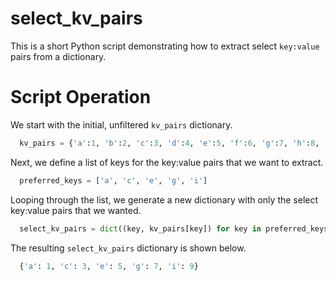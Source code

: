 # select_kv_pairs

This is a short Python script demonstrating how to extract select ``key:value`` pairs from a dictionary.

# Script Operation

We start with the initial, unfiltered `kv_pairs` dictionary.
```python
  kv_pairs = {'a':1, 'b':2, 'c':3, 'd':4, 'e':5, 'f':6, 'g':7, 'h':8, 'i':9, 'j':10}
```
Next, we define a list of keys for the key:value pairs that we want to extract.
```python
  preferred_keys = ['a', 'c', 'e', 'g', 'i']
```
Looping through the list, we generate a new dictionary with only the select key:value pairs that we wanted.
```python
  select_kv_pairs = dict((key, kv_pairs[key]) for key in preferred_keys)
```
The resulting `select_kv_pairs` dictionary is shown below.
```python
  {'a': 1, 'c': 3, 'e': 5, 'g': 7, 'i': 9}
```

